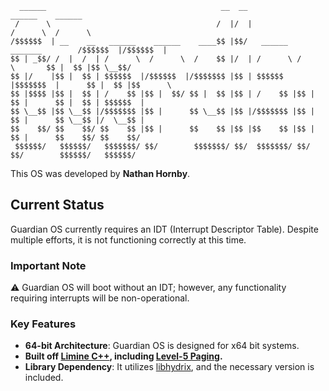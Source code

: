 ```
  ______                                       __  __                             ______    ______  
 /      \                                     /  |/  |                           /      \  /      \ 
/$$$$$$  | __    __   ______    ______    ____$$ |$$/   ______   _______        /$$$$$$  |/$$$$$$  |
$$ | _$$/ /  |  /  | /      \  /      \  /    $$ |/  | /      \ /       \       $$ |  $$ |$$ \__$$/ 
$$ |/    |$$ |  $$ | $$$$$$  |/$$$$$$  |/$$$$$$$ |$$ | $$$$$$  |$$$$$$$  |      $$ |  $$ |$$      \ 
$$ |$$$$ |$$ |  $$ | /    $$ |$$ |  $$/ $$ |  $$ |$$ | /    $$ |$$ |  $$ |      $$ |  $$ | $$$$$$  |
$$ \__$$ |$$ \__$$ |/$$$$$$$ |$$ |      $$ \__$$ |$$ |/$$$$$$$ |$$ |  $$ |      $$ \__$$ |/  \__$$ |
$$    $$/ $$    $$/ $$    $$ |$$ |      $$    $$ |$$ |$$    $$ |$$ |  $$ |      $$    $$/ $$    $$/ 
 $$$$$$/   $$$$$$/   $$$$$$$/ $$/        $$$$$$$/ $$/  $$$$$$$/ $$/   $$/        $$$$$$/   $$$$$$/

```

This OS was developed by **Nathan Hornby**.

## Current Status

Guardian OS currently requires an IDT (Interrupt Descriptor Table). Despite multiple efforts, it is not functioning correctly at this time.

### Important Note
⚠️ Guardian OS will boot without an IDT; however, any functionality requiring interrupts will be non-operational.

### Key Features
- **64-bit Architecture**: Guardian OS is designed for x64 bit systems.
- **Built off [Limine C++](https://github.com/limine-bootloader/limine-cpp-template), including [Level-5 Paging](https://en.wikipedia.org/wiki/Intel_5-level_paging).**
- **Library Dependency**: It utilizes [libhydrix](https://github.com/AzureianGH/libhydrix), and the necessary version is included.

